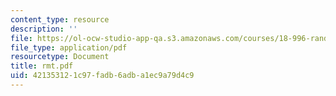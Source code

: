 ```yaml
---
content_type: resource
description: ''
file: https://ol-ocw-studio-app-qa.s3.amazonaws.com/courses/18-996-random-matrix-theory-and-its-applications-spring-2004/421353121c97fadb6adba1ec9a79d4c9_rmt.pdf
file_type: application/pdf
resourcetype: Document
title: rmt.pdf
uid: 42135312-1c97-fadb-6adb-a1ec9a79d4c9
---
```

